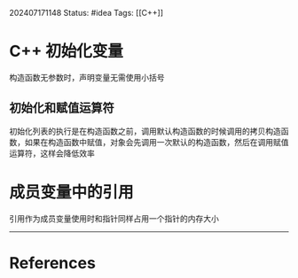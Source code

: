 202407171148
Status: #idea
Tags: [[C++]]
# C++ 初始化变量
构造函数无参数时，声明变量无需使用小括号
## 初始化和赋值运算符
初始化列表的执行是在构造函数之前，调用默认构造函数的时候调用的拷贝构造函数，如果在构造函数中赋值，对象会先调用一次默认的构造函数，然后在调用赋值运算符，这样会降低效率
# 成员变量中的引用
引用作为成员变量使用时和指针同样占用一个指针的内存大小

---
# References